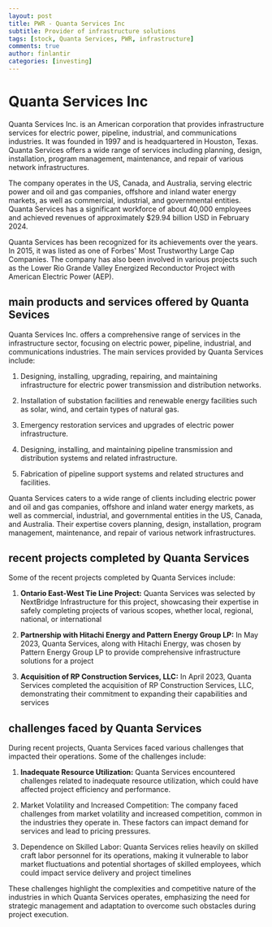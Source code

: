 ```yaml
---
layout: post
title: PWR - Quanta Services Inc
subtitle: Provider of infrastructure solutions
tags: [stock, Quanta Services, PWR, infrastructure]
comments: true
author: finlantir
categories: [investing]
---
```



# Quanta Services Inc
Quanta Services Inc. is an American corporation that provides infrastructure services for electric power, pipeline, industrial, and communications industries. It was founded in 1997 and is headquartered in Houston, Texas. Quanta Services offers a wide range of services including planning, design, installation, program management, maintenance, and repair of various network infrastructures.

The company operates in the US, Canada, and Australia, serving electric power and oil and gas companies, offshore and inland water energy markets, as well as commercial, industrial, and governmental entities. Quanta Services has a significant workforce of about 40,000 employees and achieved revenues of approximately $29.94 billion USD in February 2024.

Quanta Services has been recognized for its achievements over the years. In 2015, it was listed as one of Forbes' Most Trustworthy Large Cap Companies. The company has also been involved in various projects such as the Lower Rio Grande Valley Energized Reconductor Project with American Electric Power (AEP).


## main products and services offered by Quanta Sevices
Quanta Services Inc. offers a comprehensive range of services in the infrastructure sector, focusing on electric power, pipeline, industrial, and communications industries. The main services provided by Quanta Services include:

1. Designing, installing, upgrading, repairing, and maintaining infrastructure for electric power transmission and distribution networks.

2. Installation of substation facilities and renewable energy facilities such as solar, wind, and certain types of natural gas.

3. Emergency restoration services and upgrades of electric power infrastructure.

4. Designing, installing, and maintaining pipeline transmission and distribution systems and related infrastructure.

5. Fabrication of pipeline support systems and related structures and facilities.

Quanta Services caters to a wide range of clients including electric power and oil and gas companies, offshore and inland water energy markets, as well as commercial, industrial, and governmental entities in the US, Canada, and Australia. Their expertise covers planning, design, installation, program management, maintenance, and repair of various network infrastructures.


## recent projects completed by Quanta Services
Some of the recent projects completed by Quanta Services include:

1. **Ontario East-West Tie Line Project:** Quanta Services was selected by NextBridge Infrastructure for this project, showcasing their expertise in safely completing projects of various scopes, whether local, regional, national, or international

2. **Partnership with Hitachi Energy and Pattern Energy Group LP:** In May 2023, Quanta Services, along with Hitachi Energy, was chosen by Pattern Energy Group LP to provide comprehensive infrastructure solutions for a project

3. **Acquisition of RP Construction Services, LLC:** In April 2023, Quanta Services completed the acquisition of RP Construction Services, LLC, demonstrating their commitment to expanding their capabilities and services

## challenges faced by Quanta Services
During recent projects, Quanta Services faced various challenges that impacted their operations. Some of the challenges include:

1. **Inadequate Resource Utilization:** Quanta Services encountered challenges related to inadequate resource utilization, which could have affected project efficiency and performance.

2. Market Volatility and Increased Competition: The company faced challenges from market volatility and increased competition, common in the industries they operate in. These factors can impact demand for services and lead to pricing pressures.

3. Dependence on Skilled Labor: Quanta Services relies heavily on skilled craft labor personnel for its operations, making it vulnerable to labor market fluctuations and potential shortages of skilled employees, which could impact service delivery and project timelines

These challenges highlight the complexities and competitive nature of the industries in which Quanta Services operates, emphasizing the need for strategic management and adaptation to overcome such obstacles during project execution.